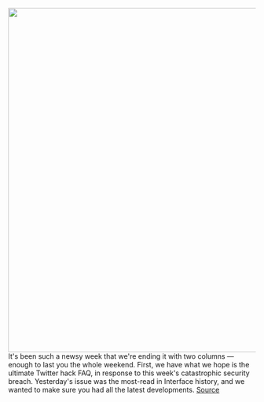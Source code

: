 <img src='https://cdn.vox-cdn.com/thumbor/5dINlCBgE0Vn6aGfkZWL6JkQg3g=/0x0:2040x1360/1200x800/filters:focal(857x517:1183x843)/cdn.vox-cdn.com/uploads/chorus_image/image/67070332/acastro_200715_1777_twitter_0004.0.0.jpg' width='700px' /><br/>
It's been such a newsy week that we're ending it with two columns — enough to last you the whole weekend. First, we have what we hope is the ultimate Twitter hack FAQ, in response to this week's catastrophic security breach. Yesterday's issue was the most-read in Interface history, and we wanted to make sure you had all the latest developments.
<a href='https://www.theverge.com/interface/2020/7/17/21327171/twitter-hack-faq-direct-messages-sim-swappers-facebook-maxine-williams-diversity-report-interview'> Source <a/>